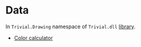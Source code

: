 # Data

In `Trivial.Drawing` namespace of `Trivial.dll` [library](../).

- [Color calculator](./color)

